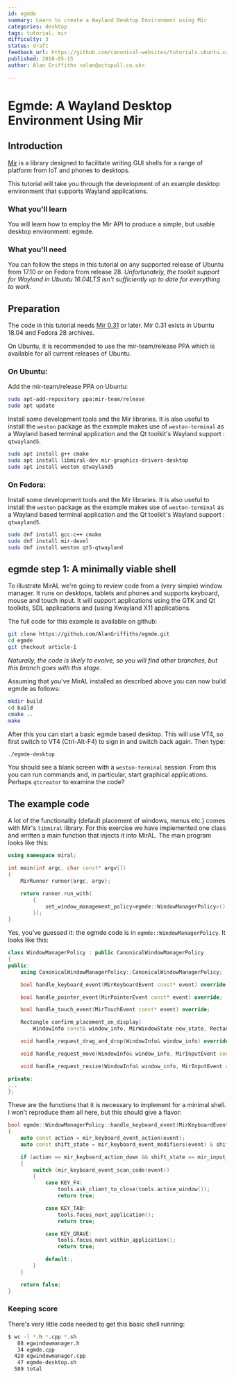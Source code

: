 ```yaml
---
id: egmde
summary: Learn to create a Wayland Desktop Environment using Mir
categories: desktop
tags: tutorial, mir
difficulty: 3
status: draft
feedback_url: https://github.com/canonical-websites/tutorials.ubuntu.com/issues
published: 2018-05-15
author: Alan Griffiths <alan@octopull.co.uk>

---
```


#  Egmde: A Wayland Desktop Environment Using Mir

## Introduction

[Mir](https://mirserver.io) is a library designed to facilitate writing GUI shells for a range of platform from IoT and phones to desktops.

This tutorial will take you through the development of an example desktop environment that supports Wayland applications.


### What you'll learn

You will learn how to employ the Mir API to produce a simple, but usable desktop environment: egmde.

### What you'll need

You can follow the steps in this tutorial on any supported release of Ubuntu from 17.10 or on Fedora from release 28. *Unfortunately, the toolkit support for Wayland in Ubuntu 16.04LTS isn't sufficiently up to date for everything to work.*

## Preparation

The code in this tutorial needs [Mir 0.31](https://community.ubuntu.com/t/mir-0-31-0-release/4637/6) or later. Mir 0.31 exists in Ubuntu 18.04 and Fedora 28 archives.

On Ubuntu, it is recommended to use the mir-team/release PPA which is available for all current releases of Ubuntu.

### On Ubuntu:

Add the mir-team/release PPA on Ubuntu:

```bash
sudo apt-add-repository ppa:mir-team/release
sudo apt update
```

Install some development tools and the Mir libraries. It is also useful to install the `weston` package as the example makes use of `weston-terminal` as a Wayland based terminal application and the Qt toolkit's Wayland support : `qtwayland5`.

```bash
sudo apt install g++ cmake
sudo apt install libmiral-dev mir-graphics-drivers-desktop 
sudo apt install weston qtwayland5
```

### On Fedora:

Install some development tools and the Mir libraries. It is also useful to install the `weston` package as the example makes use of `weston-terminal` as a Wayland based terminal application and the Qt toolkit's Wayland support : `qtwayland5`.

```bash
sudo dnf install gcc-c++ cmake
sudo dnf install mir-devel
sudo dnf install weston qt5-qtwayland
```

## egmde step 1: A minimally viable shell

To illustrate MirAL we're going to review code from a (very simple) window manager. It runs on desktops, tablets and phones and supports keyboard, mouse and touch input. It will support applications using the GTK and Qt toolkits, SDL applications and (using Xwayland X11 applications.

The full code for this example is available on github:

```bash
git clone https://github.com/AlanGriffiths/egmde.git
cd egmde
git checkout article-1
```

*Naturally, the code is likely to evolve, so you will find other branches, but this branch goes with this stage.*
 
 Assuming that you’ve MirAL installed as described above you can now build egmde as follows:

```bash
mkdir build
cd build
cmake ..
make
```

After this you can start a basic egmde based desktop. This will use VT4, so first switch to VT4 (Ctrl-Alt-F4) to sign in and switch back again. Then type:

```bash
./egmde-desktop
```

You should see a blank screen with a `weston-terminal` session. From this you can run commands and, in particular, start graphical applications. Perhaps `qtcreator` to examine the code?

## The example code

A lot of the functionality (default placement of windows, menus etc.) comes with Mir's `libmiral` library. For this exercise we have implemented one class and written a main function that injects it into MirAL. The main program looks like this:

```c++
using namespace miral;

int main(int argc, char const* argv[])
{
    MirRunner runner{argc, argv};

    return runner.run_with(
        {
            set_window_management_policy<egmde::WindowManagerPolicy>()
        });
}
```

Yes, you’ve guessed it: the egmde code is in `egmde::WindowManagerPolicy`. It looks like this:

```c++
class WindowManagerPolicy : public CanonicalWindowManagerPolicy
{
public:
    using CanonicalWindowManagerPolicy::CanonicalWindowManagerPolicy;

    bool handle_keyboard_event(MirKeyboardEvent const* event) override;

    bool handle_pointer_event(MirPointerEvent const* event) override;

    bool handle_touch_event(MirTouchEvent const* event) override;

    Rectangle confirm_placement_on_display(
        WindowInfo const& window_info, MirWindowState new_state, Rectangle const& new_placement) override;

    void handle_request_drag_and_drop(WindowInfo& window_info) override;

    void handle_request_move(WindowInfo& window_info, MirInputEvent const* input_event) override;

    void handle_request_resize(WindowInfo& window_info, MirInputEvent const* input_event, MirResizeEdge edge) override;

private:
...
};
```

These are the functions that it is necessary to implement for a minimal shell. I won't reproduce them all here, but this should give a flavor:

```c++
bool egmde::WindowManagerPolicy::handle_keyboard_event(MirKeyboardEvent const* event)
{
    auto const action = mir_keyboard_event_action(event);
    auto const shift_state = mir_keyboard_event_modifiers(event) & shift_states;

    if (action == mir_keyboard_action_down && shift_state == mir_input_event_modifier_alt)
    {
        switch (mir_keyboard_event_scan_code(event))
        {
            case KEY_F4:
                tools.ask_client_to_close(tools.active_window());
                return true;

            case KEY_TAB:
                tools.focus_next_application();
                return true;

            case KEY_GRAVE:
                tools.focus_next_within_application();
                return true;

            default:;
        }
    }

    return false;
}
```

### Keeping score

There's very little code needed to get this basic shell running:

```bash
$ wc -l *.h *.cpp *.sh
   88 egwindowmanager.h
   34 egmde.cpp
  420 egwindowmanager.cpp
   47 egmde-desktop.sh
  589 total
```

